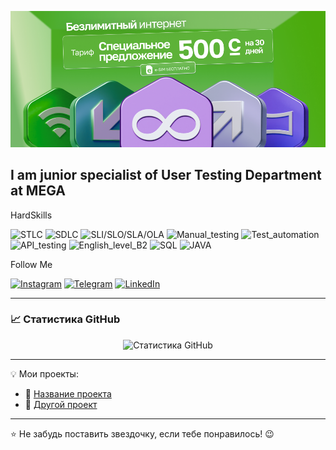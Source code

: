 [![Header](https://github.com/Ainazikk/Ainazikk/blob/main/assets/11111.png)](https://www.linkedin.com/feed/)

## I am junior specialist of  User Testing Department at MEGA


HardSkills

![STLC](https://img.shields.io/badge/STLC-00896d?style=plastic)
![SDLC](https://img.shields.io/badge/SDLC-00896d?style=plastic)
![SLI/SLO/SLA/OLA](https://img.shields.io/badge/SLI/SLO/SLA/OLA-00896d?style=plastic)
![Manual_testing](https://img.shields.io/badge/Manual_testing-00896d?style=plastic)
![Test_automation](https://img.shields.io/badge/Test_automation-00896d?style=plastic)
![API_testing](https://img.shields.io/badge/API_testing-00896d?style=plastic)
![English_level_B2](https://img.shields.io/badge/English_level_B2-00896d?style=plastic)
![SQL](https://img.shields.io/badge/SQL-00896d?style=plastic)
![JAVA](https://img.shields.io/badge/SQL-00896d?style=plastic)


Follow Me

[![Instagram](https://img.shields.io/badge/-Instagram-00896d?style=plastic&?style=for-the-badge&logo=instagram&logoColor=fabf01)](https://www.instagram.com/elturanegemberdiev)
[![Telegram](https://img.shields.io/badge/-Telegram-00896d?style=plastic&style=for-the-badge&logo=telegram&logoColor=fabf01)](https://t.me/elturan)
[![LinkedIn](https://img.shields.io/badge/-LinkedIn-00896d?style=plastic&?style=for-the-badge&logo=linkedin&logoColor=fabf01)](https://www.linkedin.com/in/elturan-egemberdiev-8b0678242/)



---

### 📈 Статистика GitHub
<p align="center">
  <img src="https://github-readme-stats.vercel.app/api?username=ТВОЙ_GITHUB&show_icons=true&theme=dark" alt="Статистика GitHub">
</p>

---

💡 Мои проекты:
- 🔗 [Название проекта](https://github.com/ТВОЙ_GITHUB/НазваниеПроекта)
- 🔗 [Другой проект](https://github.com/ТВОЙ_GITHUB/ДругойПроект)

---

⭐ Не забудь поставить звездочку, если тебе понравилось! 😉
